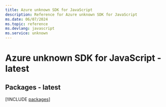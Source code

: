 ```yaml
---
title: Azure unknown SDK for JavaScript
description: Reference for Azure unknown SDK for JavaScript
ms.date: 06/07/2024
ms.topic: reference
ms.devlang: javascript
ms.service: unknown
---
```

# Azure unknown SDK for JavaScript - latest
## Packages - latest
[!INCLUDE [packages](unknown-index.md)]